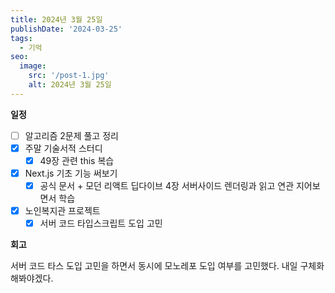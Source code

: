 ```yaml
---
title: 2024년 3월 25일
publishDate: '2024-03-25'
tags:
  - 기억
seo:
  image:
    src: '/post-1.jpg'
    alt: 2024년 3월 25일
---
```


**일정**

- [ ] 알고리즘 2문제 풀고 정리
- [x] 주말 기술서적 스터디
  - [x] 49장 관련 this 복습
- [x] Next.js 기초 기능 써보기
  - [x] 공식 문서 + 모던 리액트 딥다이브 4장 서버사이드 렌더링과 읽고 연관 지어보면서 학습
- [x] 노인복지관 프로젝트
  - [x] 서버 코드 타입스크립트 도입 고민

**회고**

서버 코드 타스 도입 고민을 하면서 동시에 모노레포 도입 여부를 고민했다. 내일 구체화해봐야겠다.
